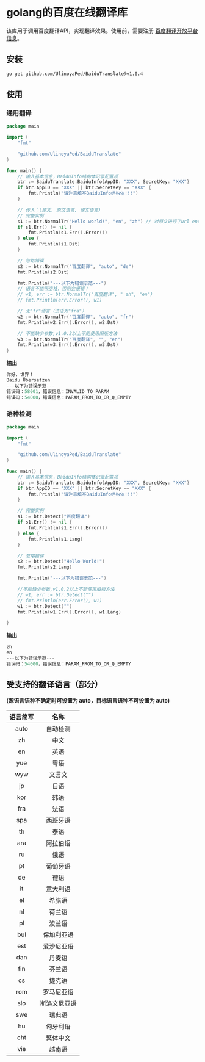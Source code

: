 # golang的百度在线翻译库

该库用于调用百度翻译API，实现翻译效果。使用前，需要注册 [百度翻译开放平台信息](http://api.fanyi.baidu.com/api/trans/product/index)。

## 安装

```bash
go get github.com/UlinoyaPed/BaiduTranslate@v1.0.4
```

## 使用

### 通用翻译

```go
package main

import (
	"fmt"

	"github.com/UlinoyaPed/BaiduTranslate"
)

func main() {
	// 输入基本信息，BaiduInfo结构体记录配置项
	btr := BaiduTranslate.BaiduInfo{AppID: "XXX", SecretKey: "XXX"}
	if btr.AppID == "XXX" || btr.SecretKey == "XXX" {
		fmt.Println("请注意填写BaiduInfo结构体!!!")
	}

	// 传入：(原文, 原文语言, 译文语言)
	// 完整实例
	s1 := btr.NormalTr("Hello world!", "en", "zh") // 对原文进行了url encode，原文可带空格
	if s1.Err() != nil {
		fmt.Println(s1.Err().Error())
	} else {
		fmt.Println(s1.Dst)
	}

	// 忽略错误
	s2 := btr.NormalTr("百度翻译", "auto", "de")
	fmt.Println(s2.Dst)

	fmt.Println("---以下为错误示范---")
	// 语言不能带空格，否则会报错！
	// w1, err := btr.NormalTr("百度翻译", " zh", "en")
	// fmt.Println(err.Error(), w1)

	// 无"fr"语言（法语为"fra"）
	w2 := btr.NormalTr("百度翻译", "auto", "fr")
	fmt.Println(w2.Err().Error(), w2.Dst)

	// 不能缺少参数,v1.0.2以上不能使用旧版方法
	w3 := btr.NormalTr("百度翻译", "", "en")
	fmt.Println(w3.Err().Error(), w3.Dst)
}


```

**输出**

```go
你好，世界！
Baidu Übersetzen
---以下为错误示范---
错误码：58001，错误信息：INVALID_TO_PARAM 
错误码：54000，错误信息：PARAM_FROM_TO_OR_Q_EMPTY 
```

### 语种检测

```go
package main

import (
	"fmt"

	"github.com/UlinoyaPed/BaiduTranslate"
)

func main() {
	// 输入基本信息，BaiduInfo结构体记录配置项
	btr := BaiduTranslate.BaiduInfo{AppID: "XXX", SecretKey: "XXX"}
	if btr.AppID == "XXX" || btr.SecretKey == "XXX" {
		fmt.Println("请注意填写BaiduInfo结构体!!!")
	}

	// 完整实例
	s1 := btr.Detect("百度翻译")
	if s1.Err() != nil {
		fmt.Println(s1.Err().Error())
	} else {
		fmt.Println(s1.Lang)
	}

	// 忽略错误
	s2 := btr.Detect("Hello World!")
	fmt.Println(s2.Lang)

	fmt.Println("---以下为错误示范---")

	//不能缺少参数,v1.0.2以上不能使用旧版方法
	// w1, err := btr.Detect("")
	// fmt.Println(err.Error(), w1)
	w1 := btr.Detect("")
	fmt.Println(w1.Err().Error(), w1.Lang)

}

```

**输出**

```go
zh
en
---以下为错误示范---
错误码：54000，错误信息：PARAM_FROM_TO_OR_Q_EMPTY
```

## 受支持的翻译语言（部分）

 **(源语言语种不确定时可设置为 auto，目标语言语种不可设置为 auto)**

| 语言简写 |     名称     |
| :------: | :----------: |
|   auto   |   自动检测   |
|    zh    |     中文     |
|    en    |     英语     |
|   yue    |     粤语     |
|   wyw    |    文言文    |
|    jp    |     日语     |
|   kor    |     韩语     |
|   fra    |     法语     |
|   spa    |   西班牙语   |
|    th    |     泰语     |
|   ara    |   阿拉伯语   |
|    ru    |     俄语     |
|    pt    |   葡萄牙语   |
|    de    |     德语     |
|    it    |   意大利语   |
|    el    |    希腊语    |
|    nl    |    荷兰语    |
|    pl    |    波兰语    |
|   bul    |  保加利亚语  |
|   est    |  爱沙尼亚语  |
|   dan    |    丹麦语    |
|   fin    |    芬兰语    |
|    cs    |    捷克语    |
|   rom    |  罗马尼亚语  |
|   slo    | 斯洛文尼亚语 |
|   swe    |    瑞典语    |
|    hu    |   匈牙利语   |
|   cht    |   繁体中文   |
|   vie    |    越南语    |
